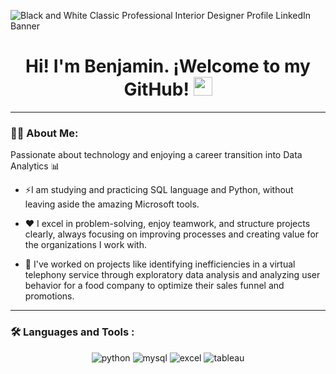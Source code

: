 ![Black and White Classic Professional Interior Designer Profile LinkedIn Banner](https://github.com/user-attachments/assets/7d3713f4-bfbf-4e25-a69c-0a376e3250ee)

<h1 align="center">
  Hi! I'm Benjamin. ¡Welcome to my GitHub! 
  <img src="https://media.giphy.com/media/hvRJCLFzcasrR4ia7z/giphy.gif" width="30px"/>
</h1>

---
<div id="header" align="left">

### :man_technologist: About Me:


Passionate about technology and enjoying a career transition into Data Analytics 📊
   
*  ⚡I am studying and practicing SQL language and Python, without leaving aside the amazing Microsoft tools. 

* ❤️ I excel in problem-solving, enjoy teamwork, and structure projects clearly, always focusing on improving processes and creating value for the organizations I work with.

* 🔭 I've worked on projects like identifying inefficiencies in a virtual telephony service through exploratory data analysis and analyzing user behavior for a food company to optimize their sales funnel and promotions. 

---

### :hammer_and_wrench: Languages and Tools :
<div id="header" align="center">
    <img src="https://img.shields.io/badge/Python-ddd9d6?style=for-the-badge&logo=python&logoColor=black" alt="python"/>
  </a>
    <img src="https://img.shields.io/badge/MySQL-2C3746?style=for-the-badge&logo=mysql&logoColor=white" alt="mysql"/>
  </a>
 <img src="https://img.shields.io/badge/Microsoft_Excel-ddd9d6?style=for-the-badge&logo=microsoft-excel&logoColor=black" alt="excel"/>
  </a>
 <img src="https://img.shields.io/badge/Tableau-2C3746?style=for-the-badge&logo=Tableau&logoColor=white" alt="tableau"/>
  </a>
  
</div>
   
<!--
**BCascante/BCascante** is a ✨ _special_ ✨ repository because its `README.md` (this file) appears on your GitHub profile.

Here are some ideas to get you started:

- 🔭 I’m currently working on ...
- 🌱 I’m currently learning ...
- 👯 I’m looking to collaborate on ...
- 🤔 I’m looking for help with ...
- 💬 Ask me about ...
- 📫 How to reach me: ...
- 😄 Pronouns: ...
- ⚡ Fun fact: ...
-->
